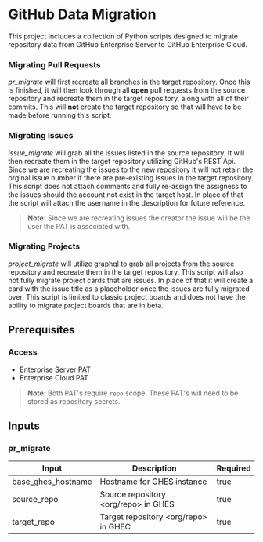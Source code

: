 # GitHub Data Migration

This project includes a collection of Python scripts designed to migrate repository data from GitHub Enterprise Server to GitHub Enterprise Cloud.

### Migrating Pull Requests

*pr_migrate* will first recreate all branches in the target repository. Once this is finished, it will then look through all **open** pull requests from the source repository and recreate them in the target repository, along with all of their commits. This will **not** create the target repository so that will have to be made before running this script.

### Migrating Issues

*issue_migrate* will grab all the issues listed in the source repository. It will then recreate them in the target repository utilizing GitHub's REST Api. Since we are recreating the issues to the new repository it will not retain the orginal issue number if there are pre-existing issues in the target repository. This script does not attach comments and fully re-assign the assigness to the issues should the account not exist in the target host. In place of that the script will attach the username in the description for future reference. 

>**Note:** Since we are recreating issues the creator the issue will be the user the PAT is associated with.

### Migrating Projects

*project_migrate* will utilize graphql to grab all projects from the source repository and recreate them in the target repository. This script will also not fully migrate project cards that are issues. In place of that it will create a card with the issue title as a placeholder once the issues are fully migrated over. This script is limited to classic project boards and does not have the ability to migrate project boards that are in beta.

## Prerequisites

### Access
  - Enterprise Server PAT
  - Enterprise Cloud PAT

>**Note:** Both PAT's require `repo` scope. These PAT's will need to be stored as repository secrets.

## Inputs

### pr_migrate
| Input            | Description                           | Required |
|------------------| --------------------------------------| ---------|
|base_ghes_hostname| Hostname for GHES instance            | true     |
|source_repo       | Source repository <org/repo> in GHES  | true     |
|target_repo       | Target repository <org/repo> in GHEC  | true     |
